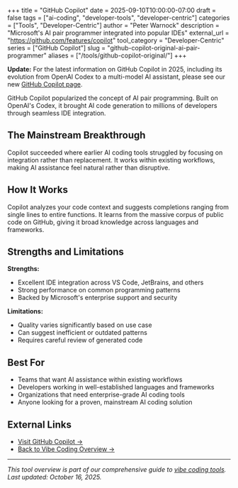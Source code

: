 +++
title = "GitHub Copilot"
date = 2025-09-10T10:00:00-07:00
draft = false
tags = ["ai-coding", "developer-tools", "developer-centric"]
categories = ["Tools", "Developer-Centric"]
author = "Peter Warnock"
description = "Microsoft's AI pair programmer integrated into popular IDEs"
external_url = "https://github.com/features/copilot"
tool_category = "Developer-Centric"
series = ["GitHub Copilot"]
slug = "github-copilot-original-ai-pair-programmer"
aliases = ["/tools/github-copilot-original/"]
+++

**Update:** For the latest information on GitHub Copilot in 2025, including its evolution from OpenAI Codex to a multi-model AI assistant, please see our new [GitHub Copilot page](/tools/github-copilot-2025-update/).

GitHub Copilot popularized the concept of AI pair programming. Built on OpenAI's Codex, it brought AI code generation to millions of developers through seamless IDE integration.

## The Mainstream Breakthrough

Copilot succeeded where earlier AI coding tools struggled by focusing on integration rather than replacement. It works within existing workflows, making AI assistance feel natural rather than disruptive.

## How It Works

Copilot analyzes your code context and suggests completions ranging from single lines to entire functions. It learns from the massive corpus of public code on GitHub, giving it broad knowledge across languages and frameworks.

## Strengths and Limitations

**Strengths:**
- Excellent IDE integration across VS Code, JetBrains, and others
- Strong performance on common programming patterns
- Backed by Microsoft's enterprise support and security

**Limitations:**
- Quality varies significantly based on use case
- Can suggest inefficient or outdated patterns
- Requires careful review of generated code

## Best For

- Teams that want AI assistance within existing workflows
- Developers working in well-established languages and frameworks
- Organizations that need enterprise-grade AI coding tools
- Anyone looking for a proven, mainstream AI coding solution

## External Links

- [Visit GitHub Copilot →](https://github.com/features/copilot)
- [Back to Vibe Coding Overview →](/posts/vibe-coding-revolution/)

---

*This tool overview is part of our comprehensive guide to [vibe coding tools](/posts/vibe-coding-revolution/). Last updated: October 16, 2025.*